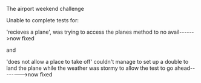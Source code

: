 The airport weekend challenge

Unable to complete tests for:

'recieves a plane', was trying to access the planes method to no avail------>now fixed

and

'does not allow a place to take off' couldn't manage to set up a double to land the plane while the weather was stormy to allow the test to go ahead-------->now fixed
